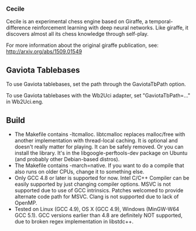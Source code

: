 ### Cecile ###

Cecile is an experimental chess engine based on Giraffe, a temporal-difference reinforcement learning with deep neural networks. Like giraffe, it discovers almost all its chess knowledge through self-play.

For more information about the original giraffe publication, see: http://arxiv.org/abs/1509.01549

## Gaviota Tablebases ##
To use Gaviota tablebases, set the path through the GaviotaTbPath option.

To use Gaviota tablebases with the Wb2Uci adapter, set "GaviotaTbPath=..." in Wb2Uci.eng.

## Build ##
* The Makefile contains -ltcmalloc. libtcmalloc replaces malloc/free with another implementation with thread-local caching. It is optional and doesn't really matter for playing. It can be safely removed. Or you can install the library. It's in the libgoogle-perftools-dev package on Ubuntu (and probably other Debian-based distros).
* The Makefile contains -march=native. If you want to do a compile that also runs on older CPUs, change it to something else.
* Only GCC 4.8 or later is supported for now. Intel C/C++ Compiler can be easily supported by just changing compiler options. MSVC is not supported due to use of GCC intrinsics. Patches welcomed to provide alternate code path for MSVC. Clang is not supported due to lack of OpenMP.
* Tested on Linux (GCC 4.9), OS X (GCC 4.9), Windows (MinGW-W64 GCC 5.1). GCC versions earlier than 4.8 are definitely NOT supported, due to broken regex implementation in libstdc++.

